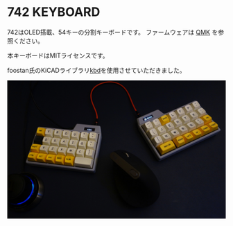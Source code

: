 # 742 KEYBOARD

742はOLED搭載、54キーの分割キーボードです。
ファームウェアは [QMK](https://github.com/eswai/qmk_firmware/tree/master/keyboards/eswai/742) を参照ください。

本キーボードはMITライセンスです。

foostan氏のKiCADライブラリ[kbd](https://github.com/foostan/kbd)を使用させていただきました。


![742](742-1.jpg)